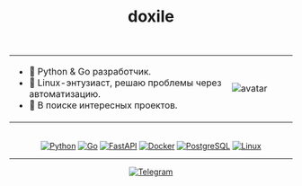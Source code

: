 <!-- ЗАГОЛОВОК -->
<h1 align="center">doxile</h1>

<br>

<!-- БЛОК "ОБО МНЕ" -->
<div align="center">
  <table>
    <tr>
      <td>
        <ul>
          <li>🐍 Python & Go разработчик.</li>
          <li>🐧 Linux-энтузиаст, решаю проблемы через автоматизацию.</li>
          <li>🚀 В поиске интересных проектов.</li>
        </ul>
      </td>
      <td width="100px">
        <img src="https://avatars.githubusercontent.com/u/226453063?v=4" alt="avatar"/>
      </td>
    </tr>
  </table>
</div>

<br>

<!-- ОСНОВНЫЕ ТЕХНОЛОГИИ -->
<div align="center">
  <a href="#"><img alt="Python" src="https://img.shields.io/badge/Python-3776AB?style=for-the-badge&logo=python&logoColor=white"></a>
  <a href="#"><img alt="Go" src="https://img.shields.io/badge/Go-00ADD8?style=for-the-badge&logo=go&logoColor=white"></a>
  <a href="#"><img alt="FastAPI" src="https://img.shields.io/badge/FastAPI-009688?style=for-the-badge&logo=fastapi&logoColor=white"></a>
  <a href="#"><img alt="Docker" src="https://img.shields.io/badge/Docker-2496ED?style=for-the-badge&logo=docker&logoColor=white"></a>
  <a href="#"><img alt="PostgreSQL" src="https://img.shields.io/badge/PostgreSQL-4169E1?style=for-the-badge&logo=postgresql&logoColor=white"></a>
  <a href="#"><img alt="Linux" src="https://img.shields.io/badge/Linux-FCC624?style=for-the-badge&logo=linux&logoColor=black"></a>
</div>

<hr>

<!-- КОНТАКТЫ -->
<div align="center">
  <a href="https://t.me/YOUR_TELEGRAM_USERNAME"><img alt="Telegram" src="https://img.shields.io/badge/Telegram-26A5E4?style=for-the-badge&logo=telegram&logoColor=white"></a>
</div>
